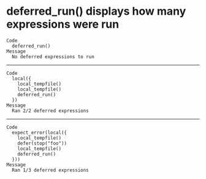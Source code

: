 # deferred_run() displays how many expressions were run

    Code
      deferred_run()
    Message
      No deferred expressions to run

---

    Code
      local({
        local_tempfile()
        local_tempfile()
        deferred_run()
      })
    Message
      Ran 2/2 deferred expressions

---

    Code
      expect_error(local({
        local_tempfile()
        defer(stop("foo"))
        local_tempfile()
        deferred_run()
      }))
    Message
      Ran 1/3 deferred expressions


